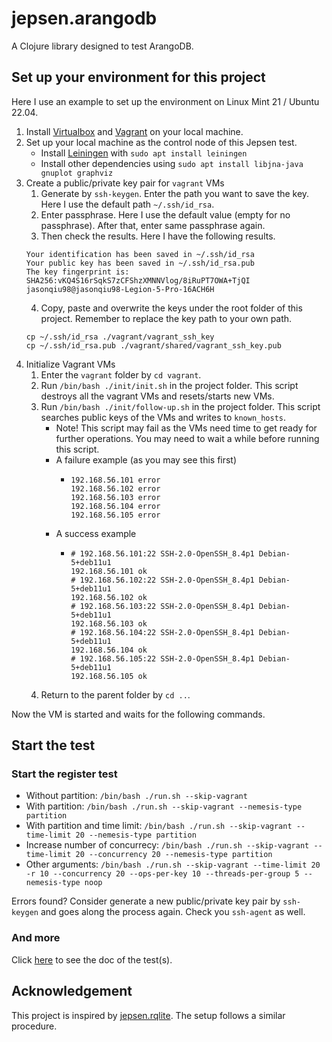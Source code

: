 # jepsen.arangodb

A Clojure library designed to test ArangoDB.

## Set up your environment for this project

Here I use an example to set up the environment on Linux Mint 21 / Ubuntu 22.04.

1. Install [Virtualbox](https://www.virtualbox.org/wiki/Linux_Downloads) and [Vagrant](https://www.vagrantup.com/downloads) on your local machine.
2. Set up your local machine as the control node of this Jepsen test.
    - Install [Leiningen](https://leiningen.org/) with `sudo apt install leiningen`
    - Install other dependencies using `sudo apt install libjna-java gnuplot graphviz`
3. Create a public/private key pair for `vagrant` VMs
    1. Generate by `ssh-keygen`. Enter the path you want to save the key. Here I use the default path `~/.ssh/id_rsa`.
    2. Enter passphrase. Here I use the default value (empty for no passphrase). After that, enter same passphrase again.
    3. Then check the results. Here I have the following results.
    ```
    Your identification has been saved in ~/.ssh/id_rsa
    Your public key has been saved in ~/.ssh/id_rsa.pub
    The key fingerprint is:
    SHA256:vKQ4S16rSqkS7zCFShzXMNNVlog/8iRuPT7OWA+TjQI jasonqiu98@jasonqiu98-Legion-5-Pro-16ACH6H
    ```
    4. Copy, paste and overwrite the keys under the root folder of this project. Remember to replace the key path to your own path.
    ```
    cp ~/.ssh/id_rsa ./vagrant/vagrant_ssh_key
    cp ~/.ssh/id_rsa.pub ./vagrant/shared/vagrant_ssh_key.pub
    ```
4. Initialize Vagrant VMs
    1. Enter the `vagrant` folder by `cd vagrant`.
    2. Run `/bin/bash ./init/init.sh` in the project folder. This script destroys all the vagrant VMs and resets/starts new VMs. 
    3. Run `/bin/bash ./init/follow-up.sh` in the project folder. This script searches public keys of the VMs and writes to `known_hosts`.
        - Note! This script may fail as the VMs need time to get ready for further operations. You may need to wait a while before running this script.
        - A failure example (as you may see this first)
            - ```
              192.168.56.101 error
              192.168.56.102 error
              192.168.56.103 error
              192.168.56.104 error
              192.168.56.105 error
              ```
        - A success example
            - ```
              # 192.168.56.101:22 SSH-2.0-OpenSSH_8.4p1 Debian-5+deb11u1
              192.168.56.101 ok
              # 192.168.56.102:22 SSH-2.0-OpenSSH_8.4p1 Debian-5+deb11u1
              192.168.56.102 ok
              # 192.168.56.103:22 SSH-2.0-OpenSSH_8.4p1 Debian-5+deb11u1
              192.168.56.103 ok
              # 192.168.56.104:22 SSH-2.0-OpenSSH_8.4p1 Debian-5+deb11u1
              192.168.56.104 ok
              # 192.168.56.105:22 SSH-2.0-OpenSSH_8.4p1 Debian-5+deb11u1
              192.168.56.105 ok
              ```
    4. Return to the parent folder by `cd ..`.

Now the VM is started and waits for the following commands.

## Start the test

### Start the register test

- Without partition: `/bin/bash ./run.sh --skip-vagrant`
- With partition: `/bin/bash ./run.sh --skip-vagrant --nemesis-type partition`
- With partition and time limit: `/bin/bash ./run.sh --skip-vagrant --time-limit 20 --nemesis-type partition`
- Increase number of concurrecy: `/bin/bash ./run.sh --skip-vagrant --time-limit 20 --concurrency 20 --nemesis-type partition`
- Other arguments: `/bin/bash ./run.sh --skip-vagrant --time-limit 20 -r 10 --concurrency 20 --ops-per-key 10 --threads-per-group 5 --nemesis-type noop`

Errors found? Consider generate a new public/private key pair by `ssh-keygen` and goes along the process again. Check you `ssh-agent` as well.

### And more

Click [here](doc/intro.md) to see the doc of the test(s).

## Acknowledgement

This project is inspired by [jepsen.rqlite](https://github.com/wildarch/jepsen.rqlite). The setup follows a similar procedure.
